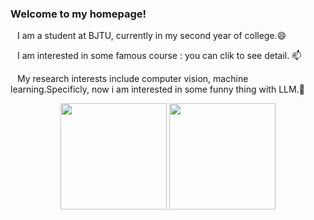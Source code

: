 ### Welcome to my homepage!
&ensp; I am a student at BJTU, currently in my second year of college.😄

&ensp; I am interested in some famous course : you can clik  to see detail. 📫

&ensp; My research interests include computer vision, machine learning.Specificly, now i am interested in some funny thing with LLM.🤔


<div align="center">
<span>  </span>
<img height="170px" src="https://github-readme-stats.vercel.app/api?username=Rbrq03&count_private=true" /><span>  </span><img height="170px" src="https://github-readme-stats.vercel.app/api/top-langs/?username=Rbrq03&layout=compact&count_private=true" />
<span>  </span>
</div>





<!--
**Rbrq03/Rbrq03** is a ✨ _special_ ✨ repository because its `README.md` (this file) appears on your GitHub profile.

Here are some ideas to get you started:

- 🔭 I’m currently working on ...
- 🌱 I’m currently learning ...
- 👯 I’m looking to collaborate on ...
- 🤔 I’m looking for help with ...
- 💬 Ask me about ...
- 📫 How to reach me: ...
- 😄 Pronouns: ...
- ⚡ Fun fact: ...
-->
